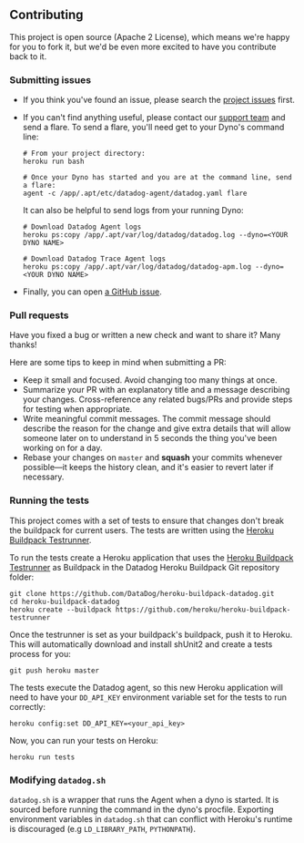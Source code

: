 ## Contributing

This project is open source (Apache 2 License), which means we're happy for you to fork it, but we'd be even more excited to have you contribute back to it.

### Submitting issues

* If you think you've found an issue, please search the [project issues](https://github.com/DataDog/heroku-buildpack-datadog/issues) first.
* If you can't find anything useful, please contact our [support team](http://docs.datadoghq.com/help/) and send a flare. To send a flare, you'll need get to your Dyno's command line:

  ```shell
  # From your project directory:
  heroku run bash

  # Once your Dyno has started and you are at the command line, send a flare:
  agent -c /app/.apt/etc/datadog-agent/datadog.yaml flare
  ```

  It can also be helpful to send logs from your running Dyno:
  ```shell
  # Download Datadog Agent logs
  heroku ps:copy /app/.apt/var/log/datadog/datadog.log --dyno=<YOUR DYNO NAME>

  # Download Datadog Trace Agent logs
  heroku ps:copy /app/.apt/var/log/datadog/datadog-apm.log --dyno=<YOUR DYNO NAME>
  ```

* Finally, you can open [a GitHub issue](https://github.com/DataDog/heroku-buildpack-datadog/issues).

### Pull requests

Have you fixed a bug or written a new check and want to share it? Many thanks!

Here are some tips to keep in mind when submitting a PR:

* Keep it small and focused. Avoid changing too many things at once.
* Summarize your PR with an explanatory title and a message describing your changes. Cross-reference any related bugs/PRs and provide steps for testing when appropriate.
* Write meaningful commit messages. The commit message should describe the reason for the change and give extra details that will allow someone later on to understand in 5 seconds the thing you've been working on for a day.
* Rebase your changes on `master` and **squash** your commits whenever possible—it keeps the history clean, and it's easier to revert later if necessary.

### Running the tests

This project comes with a set of tests to ensure that changes don't break the buildpack for current users. The tests are written using the [Heroku Buildpack Testrunner](https://github.com/heroku/heroku-buildpack-testrunner).

To run the tests create a Heroku application that uses the [Heroku Buildpack Testrunner](https://github.com/heroku/heroku-buildpack-testrunner) as Buildpack in the Datadog Heroku Buildpack Git repository folder:

```shell
git clone https://github.com/DataDog/heroku-buildpack-datadog.git
cd heroku-buildpack-datadog
heroku create --buildpack https://github.com/heroku/heroku-buildpack-testrunner
````

Once the testrunner is set as your buildpack's buildpack, push it to Heroku. This will automatically download and install shUnit2 and create a tests process for you:

```shell
git push heroku master
```

The tests execute the Datadog agent, so this new Heroku application will need to have your `DD_API_KEY` environment variable set for the tests to run correctly:

```shell
heroku config:set DD_API_KEY=<your_api_key>
```

Now, you can run your tests on Heroku:

```shell
heroku run tests
```

### Modifying `datadog.sh`

`datadog.sh` is a wrapper that runs the Agent when a dyno is started. It is sourced before running the command in the dyno's procfile.
Exporting environment variables in `datadog.sh` that can conflict with Heroku's runtime is discouraged (e.g `LD_LIBRARY_PATH`, `PYTHONPATH`).